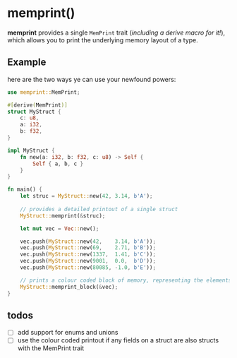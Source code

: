 # memprint()
**memprint** provides a single `MemPrint` trait (*including a derive macro for it!*),  
which allows you to print the underlying memory layout of a type.

## Example
here are the two ways ye can use your newfound powers:
```rust
use memprint::MemPrint;

#[derive(MemPrint)]
struct MyStruct {
    c: u8,
    a: i32,
    b: f32,
}

impl MyStruct {
    fn new(a: i32, b: f32, c: u8) -> Self {
        Self { a, b, c }
    }
}

fn main() {
    let struc = MyStruct::new(42, 3.14, b'A');
    
    // provides a detailed printout of a single struct
    MyStruct::memprint(&struc);

    let mut vec = Vec::new();

    vec.push(MyStruct::new(42,    3.14, b'A'));
    vec.push(MyStruct::new(69,    2.71, b'B'));
    vec.push(MyStruct::new(1337,  1.41, b'C'));
    vec.push(MyStruct::new(9001,  0.0,  b'D'));
    vec.push(MyStruct::new(80085, -1.0, b'E'));

    // prints a colour coded block of memory, representing the elements of the slice
    MyStruct::memprint_block(&vec);
}
```

## todos
- [ ] add support for enums and unions
- [ ] use the colour coded printout if any fields on a struct are also structs with the MemPrint trait
